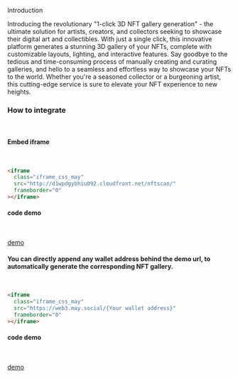 Introduction

Introducing the revolutionary "1-click 3D NFT gallery generation" - the ultimate solution for artists, creators, and collectors seeking to showcase their digital art and collectibles. With just a single click, this innovative platform generates a stunning 3D gallery of your NFTs, complete with customizable layouts, lighting, and interactive features. Say goodbye to the tedious and time-consuming process of manually creating and curating galleries, and hello to a seamless and effortless way to showcase your NFTs to the world. Whether you're a seasoned collector or a burgeoning artist, this cutting-edge service is sure to elevate your NFT experience to new heights.


### How to integrate

<br>

#### Embed iframe

<br>

```html
<iframe
  class="iframe_css_may"
  src="http://d1wpdgybhiu092.cloudfront.net/nftscan/"
  frameborder="0"
></iframe>
```

#### code demo

<br>

[demo](http://d1wpdgybhiu092.cloudfront.net/demo.html)

#### You can directly append any wallet address behind the demo url, to automatically generate the corresponding NFT gallery. 

<br>

```html
<iframe
  class="iframe_css_may"
  src="https://web3.may.social/{Your wallet address}"
  frameborder="0"
></iframe>
```

#### code demo

<br>

[demo](https://web3.may.social/0x5D9E60879a46E540165E83e8c6AE515D5DFd6D5b)
